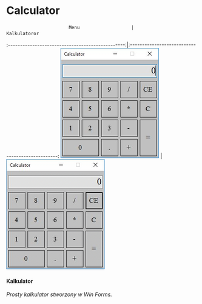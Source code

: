 # Calculator

                           Menu                   |                    Kalkulatoror
:------------------------------------------------:|:------------------------------------------------:
![error](https://github.com/Dorota1997/Calculator/blob/master/images/menu.jpg) | ![error](https://github.com/Dorota1997/Calculator/blob/master/images/kalk.gif)


#### Kalkulator ####

*Prosty kalkulator stworzony w Win Forms.*
